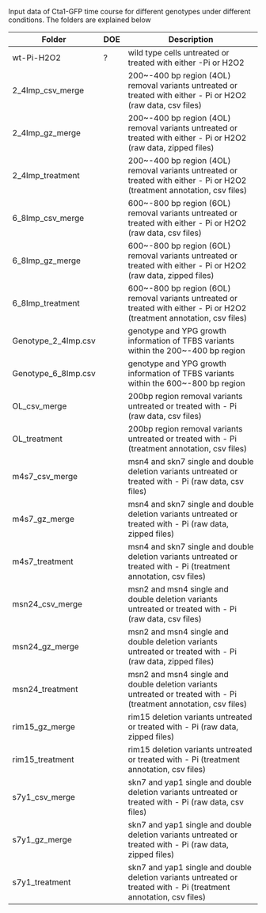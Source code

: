 Input data of Cta1-GFP time course for different genotypes under different conditions. The folders are explained below

| Folder | DOE | Description |
|--------|-----|-------------|
| wt-Pi-H2O2 | ? | wild type cells untreated or treated with either -Pi or H2O2 |
| 2_4Imp_csv_merge| | 200~-400 bp region (4OL) removal variants untreated or treated with either - Pi or H2O2 (raw data, csv files) | 
| 2_4Imp_gz_merge| | 200~-400 bp region (4OL) removal variants untreated or treated with either - Pi or H2O2 (raw data, zipped files) |
| 2_4Imp_treatment| | 200~-400 bp region (4OL) removal variants untreated or treated with either - Pi or H2O2 (treatment annotation, csv files) |
| 6_8Imp_csv_merge| | 600~-800 bp region (6OL) removal variants untreated or treated with either - Pi or H2O2 (raw data, csv files) |
| 6_8Imp_gz_merge| | 600~-800 bp region (6OL) removal variants untreated or treated with either - Pi or H2O2 (raw data, zipped files) |
| 6_8Imp_treatment| | 600~-800 bp region (6OL) removal variants untreated or treated with either - Pi or H2O2 (treatment annotation, csv files) |
| Genotype_2_4Imp.csv| | genotype and YPG growth information of TFBS variants within the 200~-400 bp region |
| Genotype_6_8Imp.csv| | genotype and YPG growth information of TFBS variants within the 600~-800 bp region |
| OL_csv_merge| | 200bp region removal variants untreated or treated with - Pi (raw data, csv files) |
| OL_treatment| | 200bp region removal variants untreated or treated with - Pi (treatment annotation, csv files) |
| m4s7_csv_merge| | msn4 and skn7 single and double deletion variants untreated or treated with - Pi (raw data, csv files) |
| m4s7_gz_merge| | msn4 and skn7 single and double deletion variants untreated or treated with - Pi (raw data, zipped files) |
| m4s7_treatment| | msn4 and skn7 single and double deletion variants untreated or treated with - Pi (treatment annotation, csv files) |
| msn24_csv_merge| | msn2 and msn4 single and double deletion variants untreated or treated with - Pi (raw data, csv files) |
| msn24_gz_merge| | msn2 and msn4 single and double deletion variants untreated or treated with - Pi (raw data, zipped files) |
| msn24_treatment| | msn2 and msn4 single and double deletion variants untreated or treated with - Pi (treatment annotation, csv files) |
| rim15_gz_merge| | rim15 deletion variants untreated or treated with - Pi (raw data, zipped files) |
| rim15_treatment| | rim15 deletion variants untreated or treated with - Pi (treatment annotation, csv files) |
| s7y1_csv_merge| | skn7 and yap1 single and double deletion variants untreated or treated with - Pi (raw data, csv files) |
| s7y1_gz_merge| | skn7 and yap1 single and double deletion variants untreated or treated with - Pi (raw data, zipped files) |
| s7y1_treatment| | skn7 and yap1 single and double deletion variants untreated or treated with - Pi (treatment annotation, csv files) |
